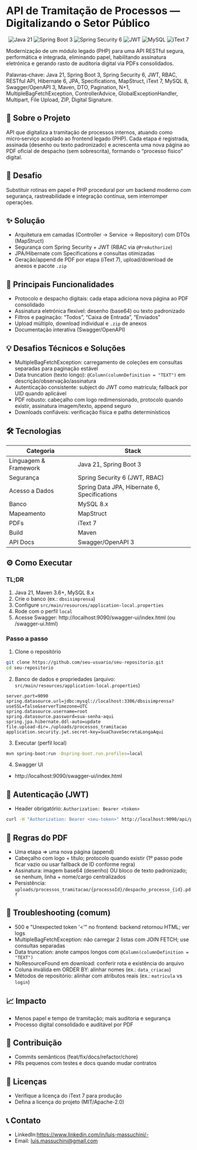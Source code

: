 # API de Tramitação de Processos — Digitalizando o Setor Público

<p align="center">
  <img src="https://img.shields.io/badge/Java-21-blue?logo=java&logoColor=white" alt="Java 21" />
  <img src="https://img.shields.io/badge/Spring_Boot-3.x-brightgreen?logo=spring&logoColor=white" alt="Spring Boot 3" />
  <img src="https://img.shields.io/badge/Spring_Security-6.x-blueviolet?logo=springsecurity&logoColor=white" alt="Spring Security 6" />
  <img src="https://img.shields.io/badge/JWT-Authentication-orange" alt="JWT" />
  <img src="https://img.shields.io/badge/MySQL-8.x-blue?logo=mysql&logoColor=white" alt="MySQL" />
  <img src="https://img.shields.io/badge/PDF-iText_7-red" alt="iText 7" />
</p>

Modernização de um módulo legado (PHP) para uma API RESTful segura, performática e integrada, eliminando papel, habilitando assinatura eletrónica e gerando rasto de auditoria digital via PDFs consolidados.

Palavras‑chave: Java 21, Spring Boot 3, Spring Security 6, JWT, RBAC, RESTful API, Hibernate 6, JPA, Specifications, MapStruct, iText 7, MySQL 8, Swagger/OpenAPI 3, Maven, DTO, Pagination, N+1, MultipleBagFetchException, ControllerAdvice, GlobalExceptionHandler, Multipart, File Upload, ZIP, Digital Signature.

## 📜 Sobre o Projeto
API que digitaliza a tramitação de processos internos, atuando como micro‑serviço acoplado ao frontend legado (PHP). Cada etapa é registrada, assinada (desenho ou texto padronizado) e acrescenta uma nova página ao PDF oficial de despacho (sem sobrescrita), formando o “processo físico” digital.

## 🎯 Desafio
Substituir rotinas em papel e PHP procedural por um backend moderno com segurança, rastreabilidade e integração contínua, sem interromper operações.

## ✨ Solução
- Arquitetura em camadas (Controller → Service → Repository) com DTOs (MapStruct)
- Segurança com Spring Security + JWT (RBAC via `@PreAuthorize`)
- JPA/Hibernate com Specifications e consultas otimizadas
- Geração/append de PDF por etapa (iText 7), upload/download de anexos e pacote `.zip`

## 🚀 Principais Funcionalidades
- Protocolo e despacho digitais: cada etapa adiciona nova página ao PDF consolidado
- Assinatura eletrónica flexível: desenho (base64) ou texto padronizado
- Filtros e paginação: “Todos”, “Caixa de Entrada”, “Enviados”
- Upload múltiplo, download individual e `.zip` de anexos
- Documentação interativa (Swagger/OpenAPI)

## 💡 Desafios Técnicos e Soluções
- MultipleBagFetchException: carregamento de coleções em consultas separadas para paginação estável
- Data truncation (texto longo): `@Column(columnDefinition = "TEXT")` em descrição/observação/assinatura
- Autenticação consistente: subject do JWT como matrícula; fallback por UID quando aplicável
- PDF robusto: cabeçalho com logo redimensionado, protocolo quando existir, assinatura imagem/texto, append seguro
- Downloads confiáveis: verificação física e paths determinísticos

## 🛠️ Tecnologias
| Categoria | Stack |
| --- | --- |
| Linguagem & Framework | Java 21, Spring Boot 3 |
| Segurança | Spring Security 6 (JWT, RBAC) |
| Acesso a Dados | Spring Data JPA, Hibernate 6, Specifications |
| Banco | MySQL 8.x |
| Mapeamento | MapStruct |
| PDFs | iText 7 |
| Build | Maven |
| API Docs | Swagger/OpenAPI 3 |

## ⚙️ Como Executar
### TL;DR
1. Java 21, Maven 3.6+, MySQL 8.x
2. Crie o banco (ex.: `dbsisimprensa`)
3. Configure `src/main/resources/application-local.properties`
4. Rode com o perfil `local`
5. Acesse Swagger: http://localhost:9090/swagger-ui/index.html (ou /swagger-ui.html)

### Passo a passo
1) Clone o repositório
```bash
git clone https://github.com/seu-usuario/seu-repositorio.git
cd seu-repositorio
```
2) Banco de dados e propriedades (arquivo: `src/main/resources/application-local.properties`)
```properties
server.port=9090
spring.datasource.url=jdbc:mysql://localhost:3306/dbsisimprensa?useSSL=false&serverTimezone=UTC
spring.datasource.username=root
spring.datasource.password=sua-senha-aqui
spring.jpa.hibernate.ddl-auto=update
file.upload-dir=./uploads/processos_tramitacao
application.security.jwt.secret-key=SuaChaveSecretaLongaAqui
```
3) Executar (perfil local)
```bash
mvn spring-boot:run -Dspring-boot.run.profiles=local
```
4) Swagger UI
- http://localhost:9090/swagger-ui/index.html

## 🔐 Autenticação (JWT)
- Header obrigatório: `Authorization: Bearer <token>`
```bash
curl -H "Authorization: Bearer <seu-token>" http://localhost:9090/api/processos
```

## 📄 Regras do PDF
- Uma etapa ⇒ uma nova página (append)
- Cabeçalho com logo + título; protocolo quando existir (1º passo pode ficar vazio ou usar fallback de ID conforme regra)
- Assinatura: imagem base64 (desenho) OU bloco de texto padronizado; se nenhum, linha + nome/cargo centralizados
- Persistência: `uploads/processos_tramitacao/{processoId}/despacho_processo_{id}.pdf`

## 🧪 Troubleshooting (comum)
- 500 e "Unexpected token '<'" no frontend: backend retornou HTML; ver logs
- MultipleBagFetchException: não carregar 2 listas com JOIN FETCH; use consultas separadas
- Data truncation: anote campos longos com `@Column(columnDefinition = "TEXT")`
- NoResourceFound em download: conferir rota e existência do arquivo
- Coluna inválida em ORDER BY: alinhar nomes (ex.: `data_criacao`)
- Métodos de repositório: alinhar com atributos reais (ex.: `matricula` vs `login`)

## 📈 Impacto
- Menos papel e tempo de tramitação; mais auditoria e segurança
- Processo digital consolidado e auditável por PDF

## 🤝 Contribuição
- Commits semânticos (feat/fix/docs/refactor/chore)
- PRs pequenos com testes e docs quando mudar contratos

## 📜 Licenças
- Verifique a licença do iText 7 para produção
- Defina a licença do projeto (MIT/Apache-2.0)

## 📞 Contato
- LinkedIn:https://www.linkedin.com/in/luis-massuchini/- 
- Email: luis.massuchini@gmail.com
